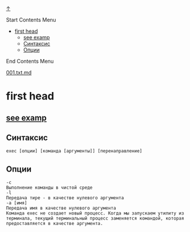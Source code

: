 
<!-- [[__TOC_]] -->

<a name=top></a>
<a class=top-link hide href=#top>↑</a>

Start Contents Menu

<!-- TOC tocDepth:1..6 chapterDepth:1..6 -->

- [first head](#first-head)
  - [see examp](#see-examp)
  - [Синтаксис](#синтаксис)
  - [Опции](#опции)

<!-- /TOC -->

End Contents Menu

<!--
CMND: ufl_stl0 9 /home/st/REPOBARE/_repo/NBash/.arb/tech.ax/regexp.ram/.grot/opus.d/one.d/cntx.ins.d /home/st/REPOBARE/_repo/NBash/.arb/tech.ax/regexp.ram/.grot/opus.d/one.d/cntx.res.md 2

PPWD: /home/st/REPOBARE/_repo/NBash/.arb/tech.ax/regexp.ram/.grot/opus.d/one.d

FLOW: /home/st/REPOBARE/_repo/sta/.d/.st_rc_d.data.d/ufl_stl0/.flow.d/009_dr2m

DATE: 1731493674_13112024172754

DATX: 1731493674
-->


[001.txt.md](/REPOBARE/_repo/NBash/.arb/tech.ax/regexp.ram/.grot/opus.d/one.d/cntx.ins.d/001.txt.md)



# first head

## [see examp](/REPOBARE/_repo/NBash/.arb/tech.ax/regexp.ram/.grot/opus.d/one.d/.ins_dr/001.rcm.d/res.md)

## Синтаксис

    exec [опции] [команда [аргументы]] [перенаправление]

## Опции
    -c
    Выполнение команды в чистой среде
    -l
    Передача тире - в качестве нулевого аргумента
    -a [имя]
    Передача имя в качестве нулевого аргумента
    Команда exec не создает новый процесс. Когда мы запускаем утилиту из терминала, текущий терминальный процесс заменяется командой, которая предоставляется в качестве аргумента.



